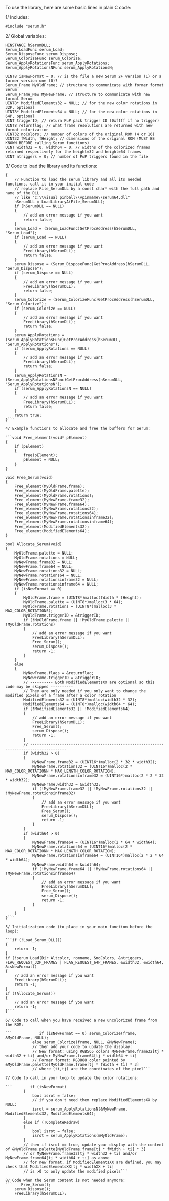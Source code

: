 To use the library, here are some basic lines in plain C code:

1/ Includes:

`#include "serum.h"`

2/ Global variables:

```// Functions from the dll
HINSTANCE hSerumDLL;
Serum_LoadFunc serum_Load;
Serum_DisposeFunc serum_Dispose;
Serum_ColorizeFunc serum_Colorize;
Serum_ApplyRotationsFunc serum_ApplyRotations;
Serum_ApplyRotationsNFunc serum_ApplyRotationsN;

UINT8 isNewFormat = 0; // is the file a new Serum 2+ version (1) or a former version one (0)?
Serum_Frame MyOldFrame; // structure to communicate with former format Serum 
Serum_Frame_New MyNewFrame; // structure to communicate with new format Serum 
UINT8* ModifiedElements32 = NULL; // for the new color rotations in 32P, optional
UINT8* ModifiedElements64 = NULL; // for the new color rotations in 64P, optional
UINT triggerID; // return PuP pack trigger ID (0xffff if no trigger)
UINT8 returnflag; // what frame resolutions are returned with new format colorization
UINT32 noColors; // number of colors of the original ROM (4 or 16)
UINT32 fWidth, fHeight; // dimensions of the original ROM (MUST BE KNOWN BEFORE calling Serum functions)
UINT width32 = 0, width64 = 0; // widths of the colorized frames returned respectively for the height=32 and height=64 frames
UINT ntriggers = 0; // number of PuP triggers found in the file
```

3/ Code to load the library and its functions:

```bool Load_Serum_DLL(void)
{
    // Function to load the serum library and all its needed functions, call it in your initial code
    // replace File_SerumDLL by a const char* with the full path and name of the DLL
    // like "c:\\visual pinball\\vpinmame\\serum64.dll"
    hSerumDLL = LoadLibraryA(File_SerumDLL);
    if (hSerumDLL == NULL)
    {
        // add an error message if you want
        return false;
    }
    serum_Load = (Serum_LoadFunc)GetProcAddress(hSerumDLL, "Serum_Load");
    if (serum_Load == NULL)
    {
        // add an error message if you want
        FreeLibrary(hSerumDLL);
        return false;
    }
    serum_Dispose = (Serum_DisposeFunc)GetProcAddress(hSerumDLL, "Serum_Dispose");
    if (serum_Dispose == NULL)
    {
        // add an error message if you want
        FreeLibrary(hSerumDLL);
        return false;
    }
    serum_Colorize = (Serum_ColorizeFunc)GetProcAddress(hSerumDLL, "Serum_Colorize");
    if (serum_Colorize == NULL)
    {
        // add an error message if you want
        FreeLibrary(hSerumDLL);
        return false;
    }
    serum_ApplyRotations = (Serum_ApplyRotationsFunc)GetProcAddress(hSerumDLL, "Serum_ApplyRotations");
    if (serum_ApplyRotations == NULL)
    {
        // add an error message if you want
        FreeLibrary(hSerumDLL);
        return false;
    }
    serum_ApplyRotationsN = (Serum_ApplyRotationsNFunc)GetProcAddress(hSerumDLL, "Serum_ApplyRotationsN");
    if (serum_ApplyRotationsN == NULL)
    {
        // add an error message if you want
        FreeLibrary(hSerumDLL);
        return false;
    }
    return true;
}```

4/ Example functions to allocate and free the buffers for Serum:

```void Free_element(void* pElement)
{
    if (pElement)
    {
        free(pElement);
        pElement = NULL;
    }
}

void Free_Serum(void)
{
    Free_element(MyOldFrame.frame);
    Free_element(MyOldFrame.palette);
    Free_element(MyOldFrame.rotations);
    Free_element(MyNewFrame.frame32);
    Free_element(MyNewFrame.frame64);
    Free_element(MyNewFrame.rotations32);
    Free_element(MyNewFrame.rotations64);
    Free_element(MyNewFrame.rotationsinframe32);
    Free_element(MyNewFrame.rotationsinframe64);
    Free_element(ModifiedElements32);
    Free_element(ModifiedElements64);
}

bool Allocate_Serum(void)
{
    MyOldFrame.palette = NULL;
    MyOldFrame.rotations = NULL;
    MyNewFrame.frame32 = NULL;
    MyNewFrame.frame64 = NULL;
    MyNewFrame.rotations32 = NULL;
    MyNewFrame.rotations64 = NULL;
    MyNewFrame.rotationsinframe32 = NULL;
    MyNewFrame.rotationsinframe64 = NULL;
    if (isNewFormat == 0)
    {
        MyOldFrame.frame = (UINT8*)malloc(fWidth * fHeight);
        MyOldFrame.palette = (UINT8*)malloc(3 * 64);
        MyOldFrame.rotations = (UINT8*)malloc(3 * MAX_COLOR_ROTATIONS);
        MyOldFrame.triggerID = &triggerID;
        if (!MyOldFrame.frame || !MyOldFrame.palette || !MyOldFrame.rotations)
        {
            // add an error message if you want
            FreeLibrary(hSerumDLL);
            Free_Serum();
            serum_Dispose();
            return -1;
        }
    }
    else
    {
        MyNewFrame.flags = &returnflag;
        MyNewFrame.triggerID = &triggerID;
        // ---------- Both ModifiedElementsXX are optional so this code may be skipped ----------
        // They are only needed if you only want to change the modified pixels of a frame after a color rotation
        ModifiedElements32 = (UINT8*)malloc(width32 * 32);
        ModifiedElements64 = (UINT8*)malloc(width64 * 64);
        if (!ModifiedElements32 || !ModifiedElements64)
        {
            // add an error message if you want
            FreeLibrary(hSerumDLL);
            Free_Serum();
            serum_Dispose();
            return -1;
        }
        // --------------------------------------------------------------------------------------
        if (width32 > 0)
        {
            MyNewFrame.frame32 = (UINT16*)malloc(2 * 32 * width32);
            MyNewFrame.rotations32 = (UINT16*)malloc(2 * MAX_COLOR_ROTATIONN * MAX_LENGTH_COLOR_ROTATION);
            MyNewFrame.rotationsinframe32 = (UINT16*)malloc(2 * 2 * 32 * width32);
            MyNewFrame.width32 = &width32;
            if (!MyNewFrame.frame32 || !MyNewFrame.rotations32 || !MyNewFrame.rotationsinframe32)
            {
                // add an error message if you want
                FreeLibrary(hSerumDLL);
                Free_Serum();
                serum_Dispose();
                return -1;
            }
        }
        if (width64 > 0)
        {
            MyNewFrame.frame64 = (UINT16*)malloc(2 * 64 * width64);
            MyNewFrame.rotations64 = (UINT16*)malloc(2 * MAX_COLOR_ROTATIONN * MAX_LENGTH_COLOR_ROTATION);
            MyNewFrame.rotationsinframe64 = (UINT16*)malloc(2 * 2 * 64 * width64);
            MyNewFrame.width64 = &width64;
            if (!MyNewFrame.frame64 || !MyNewFrame.rotations64 || !MyNewFrame.rotationsinframe64)
            {
                // add an error message if you want
                FreeLibrary(hSerumDLL);
                Free_Serum();
                serum_Dispose();
                return -1;
            }
        }
    }
}```

5/ Initialization code (to place in your main function before the loop):

```if (!Load_Serum_DLL())
{
    return -1;
}
if (!serum_Load(Dir_Altcolor, romname, &noColors, &ntriggers, FLAG_REQUEST_32P_FRAMES | FLAG_REQUEST_64P_FRAMES, &width32, &width64, &isNewFormat))
{
    // add an error message if you want
    FreeLibrary(hSerumDLL);
    return -1;
}
if (!Allocate_Serum())
{
    // add an error message if you want
    return -1;
}```

6/ Code to call when you have received a new uncolorized frame from the ROM:

```            if (isNewFormat == 0) serum_Colorize(frame, &MyOldFrame, NULL);
            else serum_Colorize(frame, NULL, &MyNewFrame);
            // then add your code to update the display:
            // New format: using RGB565 colors MyNewFrame.frame32[tj * width32 + ti] and/or MyNewFrame.frame64[tj * width64 + ti]
            // Former format: RGB888 color pointed by &MyOldFrame.palette[MyOldFrame.frame[tj * fWidth + ti] * 3]
            // where (ti,tj) are the coordinates of the pixel```

7/ Code to call in your loop to update the color rotations:

```        if (isNewFormat)
        {
            bool isrot = false;
            // if you don't need them replace ModifiedElementsXX by NULL:
            isrot = serum_ApplyRotationsN(&MyNewFrame, ModifiedElements32, ModifiedElements64);
        }
        else if (!CompleteRedraw)
        {
            bool isrot = false;
            isrot = serum_ApplyRotations(&MyOldFrame);
        }
        // then if isrot == true, update your display with the content of &MyOldFrame.palette[MyOldFrame.frame[tj * fWidth + ti] * 3]
        // or MyNewFrame.frame32[tj * width32 + ti] and/or MyNewFrame.frame64[tj * width64 + ti] as above
        // for new format, if ModifiedElementsXX are defined, you may check that ModifiedElementsXX[tj * widthXX + ti]
        // is >0 to only update the modified pixels```

8/ Code when the Serum content is not needed anymore:
```    Free_Serum();
    serum_Dispose();
    FreeLibrary(hSerumDLL);
```

